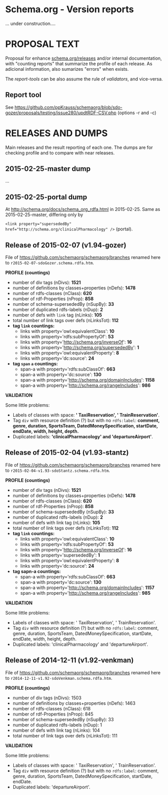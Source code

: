 Schema.org - Version reports
============================

... under construction....


PROPOSAL TEXT
=============

Proposal for enhance [schema.org/releases](http://schema.org/docs/releases.html) and/or internal documentation, with "counting reports" that summarize the profile of each release. As adicional information, also sumarizes "errors" when exists. 

The *report-tools* can be also assume the rule of *validators*, and vice-versa.

## Report tool ##

See https://github.com/ppKrauss/schemaorg/blob/sdo-gozer/proposals/testing/issue280/updtRDF-CSV.php
 (options -r and -c)


RELEASES AND DUMPS
==================
Main releases and the result reporting of each one. The dumps are for checking profile and to compare with near releases.

## 2015-02-25-master dump ##
... 

## 2015-02-25-portal dump ##
At http://schema.org/docs/schema_org_rdfa.html in 2015-02-25.
Same as 2015-02-25-master, differing only by 

`<link property="supersededBy" href="http://schema.org/clinicalPharmacology" />` (portal).

## Release of 2015-02-07 (v1.94-gozer) ##
File of https://github.com/schemaorg/schemaorg/branches  renamed here to
`r2015-02-07-sdoGozer.schema.rdfa.htm`.

**PROFILE (countings)**

 * number of div tags (nDivs): **1521**
 * number of definitions by classes+properties (nDefs): **1478**
 * number of rdfs-classes (nClass): **620**
 * number of rdf-Properties (nProp): **858**
 * number of schema-supersededBy (nSupBy): **33**
 * number of duplicated rdfs-labels (nDup): **2**
 * number of defs with `link` tag (nLinks): **105**
 * total number of link tags over defs (nLinksTot): **112**
 * **tag `link` countings:**
   * links with property='owl:equivalentClass': **10**
   * links with property='rdfs:subPropertyOf': **53**
   * links with property='http://schema.org/inverseOf': **16**
   * links with property='http://schema.org/supersededBy': **1**
   * links with property='owl:equivalentProperty': **8**
   * links with property='dc:source': **24**
 * **tag `span` `a` countings:**
   * span-a with property='rdfs:subClassOf': **663**
   * span-a with property='dc:source': **130**
   * span-a with property='http://schema.org/domainIncludes': **1158**
   * span-a with property='http://schema.org/rangeIncludes': **986**

**VALIDATION**

Some little problems:

 * Labels of classes with space: **' TaxiReservation', ' TrainReservation'**.
 * Tag `div` with resource definition (?) but with no `rdfs:label`: **comment, genre, duration, SportsTeam, DatedMoneySpecification, startDate, endDate, width, height, depth.**
 * Duplicated labels:  **'clinicalPharmacology' and 'departureAirport'**.

## Release of 2015-02-04 (v1.93-stantz) ##
File of https://github.com/schemaorg/schemaorg/branches  renamed here to
`r2015-02-04-v1.93-sdoStantz.schema.rdfa.htm`.

**PROFILE (countings)**

 * number of div tags (nDivs): **1521**
 * number of definitions by classes+properties (nDefs): **1478**
 * number of rdfs-classes (nClass): **620**
 * number of rdf-Properties (nProp): **858**
 * number of schema-supersededBy (nSupBy): **33**
 * number of duplicated rdfs-labels (nDup): **2**
 * number of defs with link tag (nLinks): **105**
 * total number of link tags over defs (nLinksTot): **112**
 * **tag `link` countings:**
   * links with property='owl:equivalentClass': **10**
   * links with property='rdfs:subPropertyOf': **53**
   * links with property='http://schema.org/inverseOf': **16**
   * links with property='supersededBy': **1**
   * links with property='owl:equivalentProperty': **8**
   * links with property='dc:source': **24**
 * **tag sapn-a countings:**
   * span-a with property='rdfs:subClassOf': **663**
   * span-a with property='dc:source': **130**
   * span-a with property='http://schema.org/domainIncludes': **1157**
   * span-a with property='http://schema.org/rangeIncludes': **985**

**VALIDATION**

Some little problems:

 * Labels of classes with space: ' TaxiReservation', ' TrainReservation'.
 * Tag `div` with resource definition (?) but with no `rdfs:label`: comment, genre, duration, SportsTeam, DatedMoneySpecification, startDate, endDate, width, height, depth.
 * Duplicated labels:  'clinicalPharmacology' and 'departureAirport'.

## Release of 2014-12-11 (v1.92-venkman) ##
File of https://github.com/schemaorg/schemaorg/branches  renamed here to
`r2014-12-11-v1.92-sdoVenkman.schema.rdfa.htm`.

**PROFILE (countings)**

 * number of div tags (nDivs): 1503
 * number of definitions by classes+properties (nDefs): 1463
 * number of rdfs-classes (nClass): 618
 * number of rdf-Properties (nProp): 845
 * number of schema-supersededBy (nSupBy): 33
 * number of duplicated rdfs-labels (nDup): 1
 * number of defs with link tag (nLinks): 104
 * total number of link tags over defs (nLinksTot): 111

**VALIDATION**

Some little problems:

 * Labels of classes with space: ' TaxiReservation', ' TrainReservation'.
 * Tag `div` with resource definition (?) but with no `rdfs:label`: comment, genre, duration, SportsTeam, DatedMoneySpecification, startDate, endDate.
 * Duplicated labels: 'departureAirport'.
